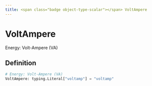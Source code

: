 ```yaml
---
title: <span class="badge object-type-scalar"></span> VoltAmpere
---
```

# <span class="badge object-type-scalar"></span> VoltAmpere

Energy: Volt-Ampere (VA)

## Definition

```python
# Energy: Volt-Ampere (VA)
VoltAmpere: typing.Literal["voltamp"] = "voltamp"
```
